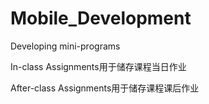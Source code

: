# Mobile_Development
Developing mini-programs
<p>In-class Assignments用于储存课程当日作业</p>
<p>After-class Assignments用于储存课程课后作业</p>
